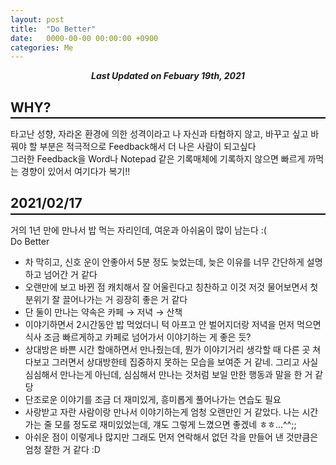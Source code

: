 ```yaml
---
layout: post
title:  "Do Better"
date:   0000-00-00 00:00:00 +0900
categories: Me
---
```


<div style="text-align: center"><i><b>Last Updated on Febuary 19th, 2021</b></i></div>

## WHY?
<hr style="height: 2px; border:none; margin-top: -1em; margin-bottom:0.5em; padding: 0; background:black">

타고난 성향, 자라온 환경에 의한 성격이라고 나 자신과 타협하지 않고, 바꾸고 싶고 바꿔야 할 부분은 적극적으로 Feedback해서 더 나은 사람이 되고싶다   
그러한 Feedback을 Word나 Notepad 같은 기록매체에 기록하지 않으면 빠르게 까먹는 경향이 있어서 여기다가 복기!! 

## 2021/02/17
<hr style="height: 2px; border:none; margin-top: -1em; margin-bottom:0.5em; padding: 0; background:black">

거의 1년 만에 만나서 밥 먹는 자리인데, 여운과 아쉬움이 많이 남는다 :(   
Do Better   
* 차 막히고, 신호 운이 안좋아서 5분 정도 늦었는데, 늦은 이유를 너무 간단하게 설명하고 넘어간 거 같다
* 오랜만에 보고 바뀐 점 캐치해서 잘 어울린다고 칭찬하고 이것 저것 물어보면서 첫 분위기 잘 끌어나가는 거 굉장히 좋은 거 같다
* 단 둘이 만나는 약속은 카페 &rarr; 저녁 &rarr; 산책
* 이야기하면서 2시간동안 밥 먹었더니 턱 아프고 안 벌어지더랑 저녁을 먼저 먹으면 식사 조금 빠르게하고 카페로 넘어가서 이야기하는 게 좋은 듯?
* 상대방은 바쁜 시간 할애하면서 만나줬는데, 뭔가 이야기거리 생각할 때 다른 곳 쳐다보고 그러면서 상대방한테 집중하지 못하는 모습을 보여준 거 같네.   그리고 사실 심심해서 만나는게 아닌데, 심심해서 만나는 것처럼 보일 만한 행동과 말을 한 거 같당
* 단조로운 이야기를 조금 더 재미있게, 흥미롭게 풀어나가는 연습도 필요
* 사랑받고 자란 사람이랑 만나서 이야기하는게 엄청 오랜만인 거 같았다.   나는 시간 가는 줄 모를 정도로 재미있었는데, 걔도 그렇게 느꼈으면 좋겠네 ㅎㅎ...^^;;
* 아쉬운 점이 이렇게나 많지만 그래도 먼저 연락해서 없던 각을 만들어 낸 것만큼은 엄청 잘한 거 같다 :D

